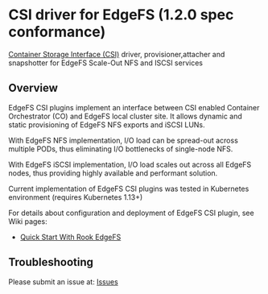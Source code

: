 # CSI driver for EdgeFS (1.2.0 spec conformance)

[Container Storage Interface (CSI)](https://github.com/container-storage-interface/) driver, provisioner,attacher and snapshotter for EdgeFS Scale-Out NFS and ISCSI services

## Overview

EdgeFS CSI plugins implement an interface between CSI enabled Container
Orchestrator (CO) and EdgeFS local cluster site. It allows dynamic and
static provisioning of EdgeFS NFS exports and iSCSI LUNs.

With EdgeFS NFS implementation, I/O load can be spread-out across
multiple PODs, thus eliminating I/O bottlenecks of single-node NFS.

With EdgeFS iSCSI implementation, I/O load scales out across all EdgeFS
nodes, thus providing highly available and performant solution.

Current implementation of EdgeFS CSI plugins was tested in Kubernetes
environment (requires Kubernetes 1.13+)

For details about configuration and deployment of EdgeFS CSI plugin,
see Wiki pages:

* [Quick Start With Rook EdgeFS](https://rook.io/docs/rook/master/edgefs-csi.html)

## Troubleshooting

Please submit an issue at: [Issues](https://github.com/Nexenta/edgefs-csi/issues)
